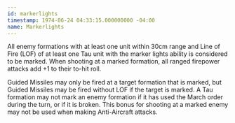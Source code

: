 ```yaml
---
id: markerlights
timestamp: 1974-06-24 04:33:15.000000000 -04:00
name: Markerlights
---
```

<p>All enemy formations with at least one unit within 30cm range and Line of Fire (LOF) of at least one Tau unit with the marker lights ability is considered to be marked. When shooting at a marked formation, all ranged firepower attacks add +1 to their to-hit roll.</p>

<p>Guided Missiles may only be fired at a target formation that is marked, but Guided Missiles may be fired without LOF if the target is marked. A Tau formation may not mark an enemy formation if it has used the March order during the turn, or if it is broken. This bonus for shooting at a marked enemy may not be used when making Anti-Aircraft attacks.</p>